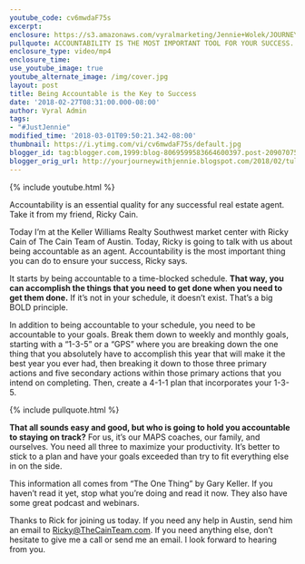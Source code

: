 ```yaml
---
youtube_code: cv6mwdaF75s
excerpt:
enclosure: https://s3.amazonaws.com/vyralmarketing/Jennie+Wolek/JOURNEY+WITH+JENNIE+CAREERS+BLOG+STUFF+%23OKJENNIE/March+18%22/Tulsa+Real+Estate+Agent-+How+to+Hold+Yourself+Accountable.mp4
pullquote: ACCOUNTABILITY IS THE MOST IMPORTANT TOOL FOR YOUR SUCCESS.
enclosure_type: video/mp4
enclosure_time:
use_youtube_image: true
youtube_alternate_image: /img/cover.jpg
layout: post
title: Being Accountable is the Key to Success
date: '2018-02-27T08:31:00.000-08:00'
author: Vyral Admin
tags:
- "#JustJennie"
modified_time: '2018-03-01T09:50:21.342-08:00'
thumbnail: https://i.ytimg.com/vi/cv6mwdaF75s/default.jpg
blogger_id: tag:blogger.com,1999:blog-8069599583664600397.post-2090707556764436509
blogger_orig_url: http://yourjourneywithjennie.blogspot.com/2018/02/tulsa-real-estate-agent-how-to-hold-yourself-accountable.html
---
```

{% include youtube.html %}

Accountability is an essential quality for any successful real estate agent.
Take it from my friend, Ricky Cain.

Today I’m at the Keller Williams Realty Southwest market center with Ricky Cain of The Cain Team of Austin. Today, Ricky is going to talk with us about being accountable as an agent. Accountability is the most important thing you can do to ensure your success, Ricky says.

It starts by being accountable to a time-blocked schedule. **That way, you can accomplish the things that you need to get done when you need to get them done.** If it’s not in your schedule, it doesn’t exist. That’s a big BOLD principle.

In addition to being accountable to your schedule, you need to be accountable to your goals. Break them down to weekly and monthly goals, starting with a “1-3-5” or a “GPS” where you are breaking down the one thing that you absolutely have to accomplish this year that will make it the best year you ever had, then breaking it down to those three primary actions and five secondary actions within those primary actions that you intend on completing. Then, create a 4-1-1 plan that incorporates your 1-3-5.

{% include pullquote.html %}

**That all sounds easy and good, but who is going to hold you accountable to staying on track?** For us, it’s our MAPS coaches, our family, and ourselves. You need all three to maximize your productivity. It’s better to stick to a plan and have your goals exceeded than try to fit everything else in on the side.

This information all comes from “The One Thing” by Gary Keller. If you haven’t read it yet, stop what you’re doing and read it now. They also have some great podcast and webinars.

Thanks to Rick for joining us today. If you need any help in Austin, send him an email to Ricky@TheCainTeam.com. If you need anything else, don’t hesitate to give me a call or send me an email. I look forward to hearing from you.
